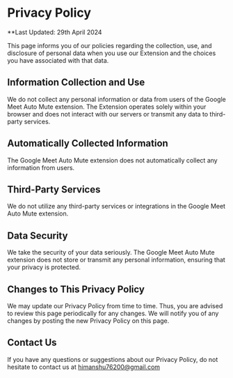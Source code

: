 # Privacy Policy

\*\*Last Updated: 29th April 2024

This page informs you of our policies regarding the collection, use, and disclosure of personal data when you use our Extension and the choices you have associated with that data.

## Information Collection and Use

We do not collect any personal information or data from users of the Google Meet Auto Mute extension. The Extension operates solely within your browser and does not interact with our servers or transmit any data to third-party services.

## Automatically Collected Information

The Google Meet Auto Mute extension does not automatically collect any information from users.

## Third-Party Services

We do not utilize any third-party services or integrations in the Google Meet Auto Mute extension.

## Data Security

We take the security of your data seriously. The Google Meet Auto Mute extension does not store or transmit any personal information, ensuring that your privacy is protected.

## Changes to This Privacy Policy

We may update our Privacy Policy from time to time. Thus, you are advised to review this page periodically for any changes. We will notify you of any changes by posting the new Privacy Policy on this page.

## Contact Us

If you have any questions or suggestions about our Privacy Policy, do not hesitate to contact us at himanshu76200@gmail.com
